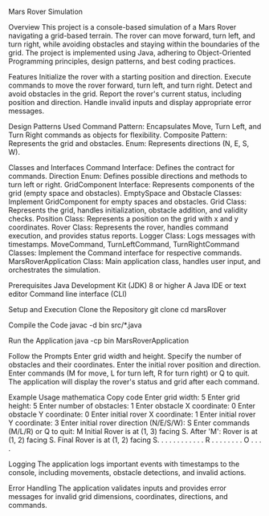 Mars Rover Simulation

Overview
  This project is a console-based simulation of a Mars Rover navigating a grid-based terrain. The rover can move forward, turn left, and turn right, while avoiding obstacles and staying within the boundaries of the grid. The project is implemented using Java, adhering to Object-Oriented Programming principles, design patterns, and best coding practices.

Features
  Initialize the rover with a starting position and direction.
  Execute commands to move the rover forward, turn left, and turn right.
  Detect and avoid obstacles in the grid.
  Report the rover's current status, including position and direction.
  Handle invalid inputs and display appropriate error messages.

Design Patterns Used
  Command Pattern: Encapsulates Move, Turn Left, and Turn Right commands as objects for flexibility.
  Composite Pattern: Represents the grid and obstacles.
  Enum: Represents directions (N, E, S, W).

Classes and Interfaces
  Command Interface: Defines the contract for commands.
  Direction Enum: Defines possible directions and methods to turn left or right.
  GridComponent Interface: Represents components of the grid (empty space and obstacles).
  EmptySpace and Obstacle Classes: Implement GridComponent for empty spaces and obstacles.
  Grid Class: Represents the grid, handles initialization, obstacle addition, and validity checks.
  Position Class: Represents a position on the grid with x and y coordinates.
  Rover Class: Represents the rover, handles command execution, and provides status reports.
  Logger Class: Logs messages with timestamps.
  MoveCommand, TurnLeftCommand, TurnRightCommand Classes: Implement the Command interface for respective commands.
  MarsRoverApplication Class: Main application class, handles user input, and orchestrates the simulation.

Prerequisites
  Java Development Kit (JDK) 8 or higher
  A Java IDE or text editor
  Command line interface (CLI)

  
Setup and Execution
  Clone the Repository
  git clone <repository-url>
  cd marsRover
  
Compile the Code
javac -d bin src/*.java

Run the Application
java -cp bin MarsRoverApplication

Follow the Prompts
  Enter grid width and height.
  Specify the number of obstacles and their coordinates.
  Enter the initial rover position and direction.
  Enter commands (M for move, L for turn left, R for turn right) or Q to quit.
  The application will display the rover's status and grid after each command.

Example Usage
mathematica
Copy code
Enter grid width:
5
Enter grid height:
5
Enter number of obstacles:
1
Enter obstacle X coordinate:
0
Enter obstacle Y coordinate:
0
Enter initial rover X coordinate:
1
Enter initial rover Y coordinate:
3
Enter initial rover direction (N/E/S/W):
S
Enter commands (M/L/R) or Q to quit:
M
Initial Rover is at (1, 3) facing S.
After 'M': Rover is at (1, 2) facing S.
Final Rover is at (1, 2) facing S.
. . . . .
. . . . .
. R . . .
. . . . .
O . . . .

Logging
  The application logs important events with timestamps to the console, including movements, obstacle detections, and invalid actions.
  
Error Handling
  The application validates inputs and provides error messages for invalid grid dimensions, coordinates, directions, and commands.
